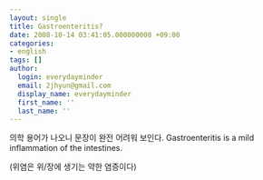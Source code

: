 ```yaml
---
layout: single
title: Gastroenteritis?
date: 2008-10-14 03:41:05.000000000 +09:00
categories:
- english
tags: []
author:
  login: everydayminder
  email: 2jhyun@gmail.com
  display_name: everydayminder
  first_name: ''
  last_name: ''
---
```

의학 용어가 나오니 문장이 완전 어려워 보인다.
Gastroenteritis is a mild inflammation of the intestines.

(위염은 위/장에 생기는 약한 염증이다)
